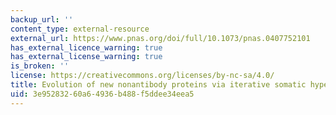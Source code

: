 ```yaml
---
backup_url: ''
content_type: external-resource
external_url: https://www.pnas.org/doi/full/10.1073/pnas.0407752101
has_external_licence_warning: true
has_external_license_warning: true
is_broken: ''
license: https://creativecommons.org/licenses/by-nc-sa/4.0/
title: Evolution of new nonantibody proteins via iterative somatic hypermutation
uid: 3e952832-60a6-4936-b488-f5ddee34eea5
---
```

